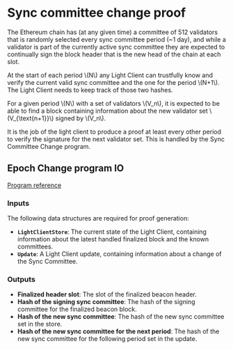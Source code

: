 # Sync committee change proof

The Ethereum chain has (at any given time) a committee of 512 validators that
is randomly selected every sync committee period (~1 day), and while a validator
is part of the currently active sync committee they are expected to continually
sign the block header that is the new head of the chain at each slot.

At the start of each period \\(N\\) any Light Client can trustfully know and verify
the current valid sync committee and the one for the period \\(N+1\\). The Light Client
needs to keep track of those two hashes.

For a given period \\(N\\) with a set of validators \\(V_n\\), it is expected to be able to
find a block containing information about the new validator set \\(V_{\text{n+1}}\\) signed by
\\(V_n\\).

It is the job of the light client to produce a proof at least every other period to
verify the signature for the next validator set. This is handled by the Sync
Committee Change program.

## Epoch Change program IO

[Program reference](https://github.com/lurk-lab/zk-light-clients/blob/dev/ethereum/programs/committee-change/src/main.rs)

### Inputs

The following data structures are required for proof generation:

- **`LightClientStore`**: The current state of the Light Client, containing information about the latest handled finalized block and the known committees.
- **`Update`**: A Light Client update, containing information about a change of the Sync Committee.

### Outputs

- **Finalized header slot**: The slot of the finalized beacon header.
- **Hash of the signing sync committee**: The hash of the signing committee for the finalized beacon block.
- **Hash of the new sync committee**: The hash of the new sync committee set in the store.
- **Hash of the new sync committee for the next period**: The hash of the new sync committee for the following period set in the update.